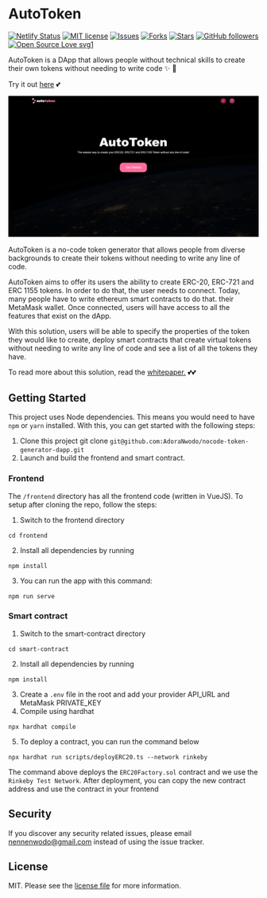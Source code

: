 # AutoToken
[![Netlify Status](https://api.netlify.com/api/v1/badges/07395ef9-a2c4-40c6-9743-a9c7957d15f2/deploy-status)](https://app.netlify.com/sites/autotokendapp/deploys)
[![MIT license](https://img.shields.io/badge/License-MIT-blue.svg)](https://github.com/AdoraNwodo/nocode-token-generator-dapp/blob/master/LICENSE)
[![Issues](https://img.shields.io/github/issues/AdoraNwodo/nocode-token-generator-dapp.svg)](https://github.com/AdoraNwodo/nocode-token-generator-dapp/issues)
[![Forks](https://img.shields.io/github/forks/AdoraNwodo/nocode-token-generator-dapp.svg)](https://github.com/AdoraNwodo/nocode-token-generator-dapp/networks/members)
[![Stars](https://img.shields.io/github/stars/AdoraNwodo/nocode-token-generator-dapp.svg)](https://github.com/AdoraNwodo/nocode-token-generator-dapp/stargazers)
[![GitHub followers](https://img.shields.io/github/followers/AdoraNwodo.svg?style=social&label=Follow&maxAge=2592000)](https://github.com/AdoraNwodo?tab=followers)
[![Open Source Love svg1](https://badges.frapsoft.com/os/v1/open-source.svg?v=103)](https://github.com/AdoraNwodo/MedManager/)

AutoToken is a DApp that allows people without technical skills to create their own tokens without needing to write code ✨ 🚀

Try it out [here](https://autotokendapp.netlify.app/) 💕

[![AutoToken](https://raw.githubusercontent.com/AdoraNwodo/nocode-token-generator-dapp/main/ui/home.png)](https://github.com/AdoraNwodo/nocode-token-generator-dapp)

AutoToken is a no-code token generator that allows people from diverse backgrounds to create their tokens without needing to write any line of code. 

AutoToken aims to offer its users the ability to create ERC-20, ERC-721 and ERC 1155 tokens. In order to do that, the user needs to connect. Today, many people have to write ethereum smart contracts to do that. their MetaMask wallet. Once connected, users will have access to all the features that exist on the dApp.

With this solution, users will be able to specify the properties of the token they would like to create, deploy smart contracts that create virtual tokens without needing to write any line of code and see a list of all the tokens they have.

To read more about this solution, read the [whitepaper.](https://docs.google.com/document/d/1eEq2oF-_Vto4yFNgOWt58YgWzCOyji0R1u9k0msbZ8U/edit?usp=sharing) 💕💕

## Getting Started
This project uses Node dependencies. This means you would need to have `npm` or `yarn` installed. With this, you can get started with the following steps:
1. Clone this project git clone `git@github.com:AdoraNwodo/nocode-token-generator-dapp.git`
2. Launch and build the frontend and smart contract.

### Frontend
The `/frontend` directory has all the frontend code (written in VueJS). To setup after cloning the repo, follow the steps:
1. Switch to the frontend directory
```
cd frontend
```
2. Install all dependencies by running 
```
npm install
```
3. You can run the app with this command:
```
npm run serve
```

### Smart contract
1. Switch to the smart-contract directory
```
cd smart-contract
```
2. Install all dependencies by running 
```
npm install
```
3. Create a `.env` file in the root and add your provider API_URL and MetaMask PRIVATE_KEY
4. Compile using hardhat
```
npx hardhat compile
```
5. To deploy a contract, you can run the command below
```
npx hardhat run scripts/deployERC20.ts --network rinkeby
```
The command above deploys the `ERC20Factory.sol` contract and we use the `Rinkeby Test Network`.
After deployment, you can copy the new contract address and use the contract in your frontend

## Security
If you discover any security related issues, please email nennenwodo@gmail.com instead of using the issue tracker.

## License
MIT. Please see the [license file](https://github.com/AdoraNwodo/nocode-token-generator-dapp/blob/main/LICENSE) for more information.
